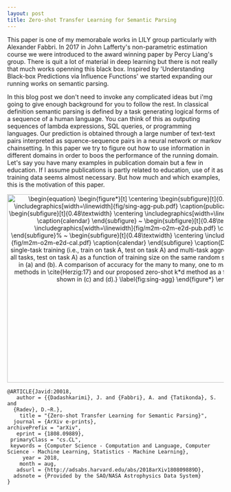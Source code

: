 ```yaml
---
layout: post
title: Zero-shot Transfer Learning for Semantic Parsing
---
```


This paper is one of my memorabale works in LILY group particularly with Alexander Fabbri.
In 2017 in John Lafferty's non-parametric estimation course we were introduced to the award winning paper by Percy Liang's group. 
There is quit a lot of material in deep learning but there is not really that much works openning this black box. 
Inspired by 'Understanding Black-box Predictions via Influence Functions' we started expanding our running works on semantic parsing. 

In this blog post we don't need to invoke any complicated ideas but i'mg going to give enough background for you to follow the rest. 
In classical definition semantic parsing is defined by a task generating logical forms of a sequence of a human language. 
You can think of this as outputing sequences of lambda expressions, SQL queries, or programming languages. 
Our prediction is obtained through a large number of text-text pairs interpreted as squence-sequence pairs in a neural network or markov chainsetting.
In this paper we try to figure out how to use information in different domains in order to boos the performance of the running domain. 
Let's say you have many examples in publication domain but a few in education.
If I assume publications is partly related to education, use of it as training data seems almost necessary. 
But how much and which examples, this is the motivation of this paper. 



<p align="center"><img alt="\begin{equation}&#10;&#10;\begin{figure*}[t]&#10;    \centering&#10;    \begin{subfigure}[t]{0.48\textwidth}&#10;        \centering&#10;        \includegraphics[width=\linewidth]{fig/sing-agg-pub.pdf}&#10;        \caption{publications}&#10;    \end{subfigure}%&#10;    ~ &#10;    \begin{subfigure}[t]{0.48\textwidth}&#10;        \centering&#10;        \includegraphics[width=\linewidth]{fig/sing-agg-cal.pdf}&#10;        \caption{calendar}&#10;    \end{subfigure}&#10;    ~&#10;    \begin{subfigure}[t]{0.48\textwidth}&#10;        \centering&#10;        \includegraphics[width=\linewidth]{fig/m2m-o2m-e2d-pub.pdf}&#10;        \caption{publications}&#10;    \end{subfigure}%&#10;    ~ &#10;    \begin{subfigure}[t]{0.48\textwidth}&#10;        \centering&#10;        \includegraphics[width=\linewidth]{fig/m2m-o2m-e2d-cal.pdf}&#10;        \caption{calendar}&#10;    \end{subfigure}&#10;    \caption{Denotation level accuracy for single-task training (i.e., train on task A, test on task A) and multi-task aggregation training (i.e., train on all tasks, test on task A) as a function of training size on the same random shuffle of the data are shown in (a) and (b). A comparison of accuracy for the many to many, one to many, the encoder decoder methods in \cite{Herzig:17} and our proposed zero-shot k*d method as a function of training size are shown in (c) and (d).}&#10;    \label{fig:sing-agg}&#10;\end{figure*}&#10;\end{equation}" src="https://rawgit.com/dadashkarimi/dadashkarimi.github.io/master/svgs/7a6adb3273ff3d954638f07d1fe7573d.svg?sanitize=true" align="middle" width="699.35085pt" height="438.02055pt"/></p>

```
@ARTICLE{Javid:20018,
   author = {{Dadashkarimi}, J. and {Fabbri}, A. and {Tatikonda}, S. and 
  {Radev}, D.~R.},
    title = "{Zero-shot Transfer Learning for Semantic Parsing}",
  journal = {ArXiv e-prints},
archivePrefix = "arXiv",
   eprint = {1808.09889},
 primaryClass = "cs.CL",
 keywords = {Computer Science - Computation and Language, Computer Science - Machine Learning, Statistics - Machine Learning},
     year = 2018,
    month = aug,
   adsurl = {http://adsabs.harvard.edu/abs/2018arXiv180809889D},
  adsnote = {Provided by the SAO/NASA Astrophysics Data System}
}
```
